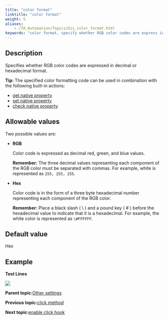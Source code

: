```yaml
--- 
title: "color format"
linktitle: "color format"
weight: 5
aliases: 
    - /TA_Automation/Topics/bis_color_format.html
keywords: "color format, specify whether RGB color codes are express in decimal or hexadecimal, specify color formatting code"
---
```


## Description

Specifies whether RGB color codes are expressed in decimal or hexadecimal format.

**Tip:** The specified color formatting code can be used in combination with the following built-in actions:

-   [get native property](get_native_property.html)
-   [set native property](set_native_property.html)
-   [check native property](check_native_property.html)

## Allowable values

Two possible values are:

-   **RGB**

    Color code is expressed as decimal red, green, and blue values.

    **Remember:** The three decimal values representing each component of the RGB color must be separated with commas. For example, white is represented as `255, 255, 255`.

-   **Hex**

    Color code is in the form of a three byte hexadecimal number representing each component of the RGB color.

    **Remember:** Place a black slash \( \\ \) and a pound key \( \# \) before the hexadecimal value to indicate that it is a hexadecimal. For example, the white color is represented as `\#FFFFFF`.


## Default value

Hex

## Example

**Test Lines**

![](/images//Images/bis_color_format_pgm.png)

**Parent topic:**[Other settings](/TA_Automation/Topics/bis_other.html)

**Previous topic:**[click method](/TA_Automation/Topics/bis_click_method.html)

**Next topic:**[enable click hook](/TA_Automation/Topics/bis_enable_click_hook.html)

